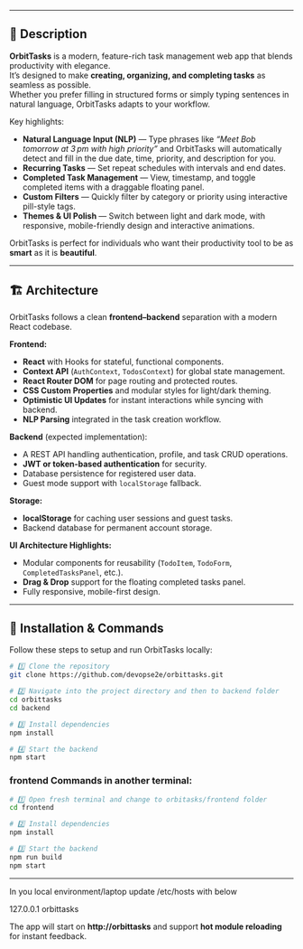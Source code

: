 ***

## 📜 Description

**OrbitTasks** is a modern, feature-rich task management web app that blends productivity with elegance.  
It’s designed to make **creating, organizing, and completing tasks** as seamless as possible.  
Whether you prefer filling in structured forms or simply typing sentences in natural language, OrbitTasks adapts to your workflow.

Key highlights:
- **Natural Language Input (NLP)** — Type phrases like _“Meet Bob tomorrow at 3 pm with high priority”_ and OrbitTasks will automatically detect and fill in the due date, time, priority, and description for you.
- **Recurring Tasks** — Set repeat schedules with intervals and end dates.
- **Completed Task Management** — View, timestamp, and toggle completed items with a draggable floating panel.
- **Custom Filters** — Quickly filter by category or priority using interactive pill-style tags.
- **Themes & UI Polish** — Switch between light and dark mode, with responsive, mobile-friendly design and interactive animations.

OrbitTasks is perfect for individuals who want their productivity tool to be as **smart** as it is **beautiful**.

***


## 🏗 Architecture

OrbitTasks follows a clean **frontend–backend** separation with a modern React codebase.

**Frontend:**
- **React** with Hooks for stateful, functional components.
- **Context API** (`AuthContext`, `TodosContext`) for global state management.
- **React Router DOM** for page routing and protected routes.
- **CSS Custom Properties** and modular styles for light/dark theming.
- **Optimistic UI Updates** for instant interactions while syncing with backend.
- **NLP Parsing** integrated in the task creation workflow.

**Backend** (expected implementation):
- A REST API handling authentication, profile, and task CRUD operations.
- **JWT or token-based authentication** for security.
- Database persistence for registered user data.
- Guest mode support with `localStorage` fallback.

**Storage:**
- **localStorage** for caching user sessions and guest tasks.
- Backend database for permanent account storage.

**UI Architecture Highlights:**
- Modular components for reusability (`TodoItem`, `TodoForm`, `CompletedTasksPanel`, etc.).
- **Drag & Drop** support for the floating completed tasks panel.
- Fully responsive, mobile-first design.

***

## 🚀 Installation & Commands

Follow these steps to setup and run OrbitTasks locally:

```bash
# 1️⃣ Clone the repository
git clone https://github.com/devopse2e/orbittasks.git

# 2️⃣ Navigate into the project directory and then to backend folder
cd orbittasks
cd backend

# 3️⃣ Install dependencies
npm install

# 4️⃣ Start the backend
npm start
```



### frontend Commands in another terminal:
```bash
# 1️⃣ Open fresh terminal and change to orbitasks/frontend folder
cd frontend

# 2️⃣ Install dependencies
npm install

# 3️⃣ Start the backend
npm run build
npm start
```

***
In you local environment/laptop update /etc/hosts with below

127.0.0.1 orbittasks


The app will start on **http://orbittasks** and support **hot module reloading** for instant feedback.
